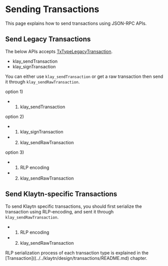 # Sending Transactions

This page explains how to send transactions using JSON-RPC APIs.

## Send Legacy Transactions

The below APIs accepts [TxTypeLegacyTransaction](../../klaytn/design/transactions/basic.md#txtypelegacytransaction).
- klay_sendTransaction
- klay_signTransaction

You can either use `klay_sendTransaction` or get a raw transaction then send it through `klay_sendRawTransaction`. 

option 1) 

- 1. klay_sendTransaction

option 2)

- 1. klay_signTransaction
- 2. klay_sendRawTransaction

option 3)

- 1. RLP encoding
- 2. klay_sendRawTransaction

## Send Klaytn-specific Transactions

To send Klaytn specific transactions, you should first serialize the transaction using RLP-encoding, and sent it through `klay_sendRawTransaction`.

- 1. RLP encoding
- 2. klay_sendRawTransaction

RLP serialization process of each transaction type is explained in the [Transaction]((../../klaytn/design/transactions/README.md) chapter.  

